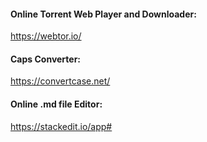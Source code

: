 #### Online Torrent Web Player and Downloader:
https://webtor.io/


#### Caps Converter:
https://convertcase.net/


#### Online .md file Editor:
https://stackedit.io/app#
